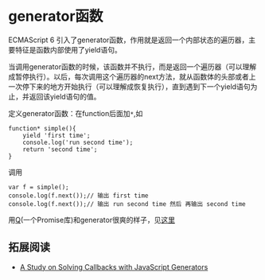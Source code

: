 # generator函数
ECMAScript 6 引入了generator函数，作用就是返回一个内部状态的遍历器，主要特征是函数内部使用了yield语句。

当调用generator函数的时候，该函数并不执行，而是返回一个遍历器（可以理解成暂停执行）。以后，每次调用这个遍历器的next方法，就从函数体的头部或者上一次停下来的地方开始执行（可以理解成恢复执行），直到遇到下一个yield语句为止，并返回该yield语句的值。

定义generator函数：在function后面加`*`,如
```
function* simple(){
	yield 'first time';
	console.log('run second time');
	return 'second time';
}
```
调用
```
var f = simple();
console.log(f.next());// 输出 first time
console.log(f.next());// 输出 run second time 然后 再输出 second time

```

用[Q](https://github.com/kriskowal/q)(一个Promise库)和generator很爽的样子，见[这里](https://github.com/kriskowal/q/tree/v1/examples/async-generators)

## 拓展阅读
* [A Study on Solving Callbacks with JavaScript Generators](http://jlongster.com/A-Study-on-Solving-Callbacks-with-JavaScript-Generators)